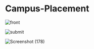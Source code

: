 # Campus-Placement

![front](https://github.com/anu-gtb/Campus-Placement/assets/140297541/2f15e333-29ac-4457-b17d-73a8b276d686)



![submit](https://github.com/anu-gtb/Campus-Placement/assets/140297541/d325d2d7-a952-4606-bbde-532888c8de3f)



![Screenshot (178)](https://github.com/anu-gtb/Campus-Placement/assets/140297541/30fb59ba-9cb0-4ca9-934c-954b15bc5a29)

